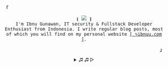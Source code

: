  <p align="left"><strong><samp>「</samp></strong></p><p align="center">
    <samp>
    &#10100; <img src="https://readme-typing-svg.herokuapp.com?color=ffffff&size=14&center=true&vCenter=true&multiline=true&width=180&height=23&lines=Hello+World+...+!+"/> &#10101;<br>
    I'm Ibnu Gunawan, IT security & Fullstack Developer Enthusiast from Indonesia. I write regular blog posts, most of which you will find on my personal website <a href="https://ibnuu.com" target="_blank">[ &#9998;ibnuu.com ]</a>.
    </samp>
</p><p align="right"><strong><samp>」</samp></strong></p>
<details align="center">
<summary> &#9835; &#9835; &#9655;</summary>
<!-- <br>
  <img width="100%" height="50%" style="border-radius: 5px;" src="https://raw.githubusercontent.com/notme1001/notme1001/assets/6405318ac146473a95bfbdcec2b32943.gif"/>
<p align="center">
<br> -->
<samp>
<!-- <a href="https://t.me/notme1337" >
<img src="https://img.shields.io/badge/tele-@notme1337-informational?style=flat&logo=telegram&logoColor=white&color=2f80ed" />
</a> -->
<a href="mailto:notme1001@pm.me" target="_blank">
<img src="https://img.shields.io/badge/pm-notme1001[at]pm.me-informational?style=flat&logo=protonmail&logoColor=white&color=2f80ed" />
</a>
<a href="https://dribbble.com/IbnuGunawan" target="_blank">
<img src="https://img.shields.io/badge/|-IbnuGunawan-informational?style=flat&logo=dribbble&logoColor=white&color=2f80ed" />
</a>
<a href="https://instagram.com/ibnu_890" target="_blank">
<img src="https://img.shields.io/badge/|-ibnu_890-informational?style=flat&logo=instagram&logoColor=white&color=2f80ed" />
</a>
<a href="http://twitter.com/inuugp" target="_blank">
<img src="https://img.shields.io/badge/|-inuugp-informational?style=flat&logo=twitter&logoColor=white&color=2f80ed" />
</a>
</samp>
</p>
<h2></h2>
<divide></divide>
<!--  <p align="center">
 <a href="#notme1001" target="_blank">
 <img alt="GitHub Stats" src="https://bad-apple-github-readme.vercel.app/api?show_bg=1&username=notme1001"/>
 </a>
 </p> -->
 <h2></h2>
</details>
